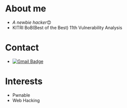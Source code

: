 # About me
- *A newbie hacker*😊
- KITRI BoB(Best of the Best) 11th Vulnerability Analysis

# Contact
- [![Gmail Badge](https://img.shields.io/badge/Gmail-d14836?style=flat-square&logo=Gmail&logoColor=white&link=mailto:cgs09046@gmail.com)](mailto:cgs09046@gmail.com)

# Interests
- Pwnable
- Web Hacking



<!--
**skybridge1008/skybridge1008** is a ✨ _special_ ✨ repository because its `README.md` (this file) appears on your GitHub profile.

Here are some ideas to get you started:

- 🔭 I’m currently working on ...
- 🌱 I’m currently learning ...
- 👯 I’m looking to collaborate on ...
- 🤔 I’m looking for help with ...
- 💬 Ask me about ...
- 📫 How to reach me: ...
- 😄 Pronouns: ...
- ⚡ Fun fact: ...
-->
